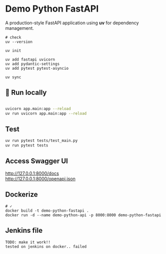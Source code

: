 # Demo Python FastAPI

A production-style FastAPI application using **uv** for dependency management.

````shell
# check
uv --version

uv init

uv add fastapi uvicorn
uv add pydantic-settings
uv add pytest pytest-asyncio

uv sync
````

## 🚀 Run locally

```bash

uvicorn app.main:app --reload
uv run uvicorn app.main:app --reload
```

## Test

```bash
uv run pytest tests/test_main.py
uv run pytest tests
```

## Access Swagger UI

http://127.0.0.1:8000/docs  
http://127.0.0.1:8000/openapi.json

## Dockerize

````shell
# ✓
docker build -t demo-python-fastapi .
docker run -d --name demo-python-api -p 8000:8000 demo-python-fastapi

````

## Jenkins file

````shell
TODO: make it work!!
tested on jenkins on docker.. failed
````